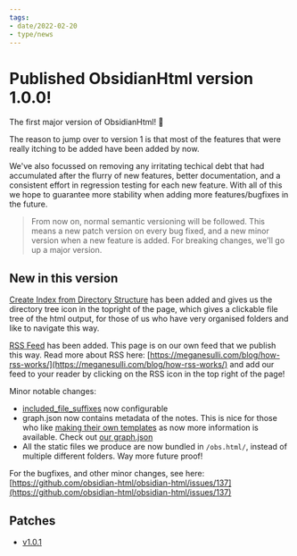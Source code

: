 ```yaml
---
tags:
- date/2022-02-20
- type/news
---
```

# Published ObsidianHtml version 1.0.0!

The first major version of ObsidianHtml! 🎉

The reason to jump over to version 1 is that most of the features that were really itching to be added have been added by now. 

We've also focussed on removing any irritating techical debt that had accumulated after the flurry of new features, better documentation, and a consistent effort in regression testing for each new feature. With all of this we hope to guarantee more stability when adding more features/bugfixes in the future.

> From now on, normal semantic versioning will be followed. This means a new patch version on every bug fixed, and a new minor version when a new feature is added. For breaking changes, we'll go up a major version.

## New in this version
[Create Index from Directory Structure](../Configurations/Modes/Create%20Index%20from%20Directory%20Structure.md) has been added and gives us the directory tree icon in the topright of the page, which gives a clickable file tree of the html output, for those of us who have very organised folders and like to navigate this way.

[RSS Feed](../Configurations/Features/RSS%20Feed.md) has been added. This page is on our own feed that we publish this way. Read more about RSS here: [https://meganesulli.com/blog/how-rss-works/](https://meganesulli.com/blog/how-rss-works/) and add our feed to your reader by clicking on the RSS icon in the top right of the page!

Minor notable changes:

- [included_file_suffixes](../Configurations/Configuration%20Options.md#included_file_suffixes) now configurable
- graph.json now contains metadata of the notes. This is nice for those who like [making their own templates](../Configurations/Configuration%20Options.md#html-template-path-str) as now more information is available. Check out [our graph.json](https://obsidian-html.github.io/obs.html/data/graph.json)
- All the static files we produce are now bundled in `/obs.html/`, instead of multiple different folders. Way more future proof!

For the bugfixes, and other minor changes, see here: [https://github.com/obsidian-html/obsidian-html/issues/137](https://github.com/obsidian-html/obsidian-html/issues/137)

## Patches

- [v1.0.1](/not_created.md)